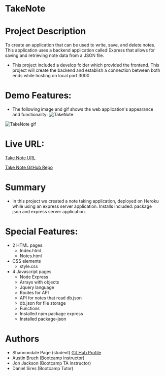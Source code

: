 # TakeNote

# Project Description
To create an application that can be used to write, save, and delete notes. This application uses a backend application called Express that allows for saving and retrieving note data from a JSON file.

* This project included a develop folder which provided the frontend. This project will create the backend and establish a connection between both ends while hosting on local port 3000.

# Demo Features:
* The following image and gif shows the web application's appearance and functionality:
![TakeNote](./Assets/liveview.png)

![TakeNote gif](Assets/teamprofilegi.gif)

# Live URL:
<a href="https://youtu.be/3WCP28esXRA">Take Note URL</a>

<a href="https://github.com/sjohn214/TakeNote.git">Take Note GitHub Repo</a>

# Summary
* In this project we created a note taking application, deployed on Heroku while using an express server application. Installs included: package json and express server application.

# Special Features:
* 2 HTML pages
  * Index.html
  * Notes.html
* CSS elements 
  * style.css
* 4 Javascript pages
  * Node Express
  * Arrays with objects
  * Jquery language
  * Routes for API
  * API for notes that read db.json
  * db.json for file storage
  * Functions
  * Installed npm package express
  * Installed package-json


# Authors
* Shannondale Page (student) <a href="https://github.com/sjohn214">Git Hub Profile</a>
* Austin Bruch (Bootcamp Instructor)
* Jon Jackson (Bootcamp TA Instructor)
* Daniel Sires (Bootcamp Tutor)